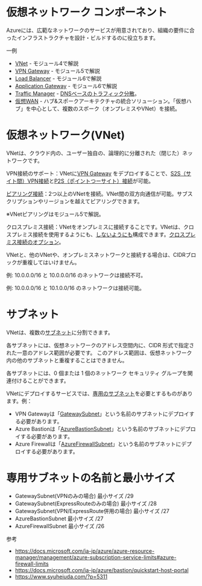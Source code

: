# 仮想ネットワーク コンポーネント

Azureには、広範なネットワークのサービスが用意されており、組織の要件に合ったインフラストラクチャを設計・ビルドするのに役立ちます。

一例
- [VNet](https://docs.microsoft.com/ja-jp/azure/virtual-network/virtual-networks-overview) - モジュール4で解説
- [VPN Gateway](https://docs.microsoft.com/ja-jp/azure/vpn-gateway/vpn-gateway-about-vpngateways) - モジュール5で解説
- [Load Balancer](https://docs.microsoft.com/ja-jp/azure/load-balancer/load-balancer-overview) - モジュール6で解説
- [Application Gateway](https://docs.microsoft.com/ja-jp/azure/application-gateway/overview) - モジュール6で解説
- [Traffic Manager](https://docs.microsoft.com/ja-jp/azure/traffic-manager/traffic-manager-overview) - [DNSベースのトラフィック分散](https://docs.microsoft.com/ja-jp/azure/traffic-manager/traffic-manager-routing-methods)。
- [仮想WAN](https://docs.microsoft.com/ja-jp/azure/virtual-wan/virtual-wan-about) - ハブ&スポークアーキテクチャの統合ソリューション。「仮想ハブ」を中心として、複数のスポーク（オンプレミスやVNet）を接続。

# 仮想ネットワーク(VNet)

VNetは、クラウド内の、ユーザー独自の、論理的に分離された（閉じた）ネットワークです。

VPN接続のサポート：VNetに[VPN Gateway](https://docs.microsoft.com/ja-jp/azure/vpn-gateway/) をデプロイすることで、[S2S（サイト間）VPN接続](https://docs.microsoft.com/ja-jp/azure/vpn-gateway/vpn-gateway-howto-site-to-site-resource-manager-portal)と[P2S（ポイントつーサイト）接続](https://docs.microsoft.com/ja-jp/azure/vpn-gateway/point-to-site-about)が可能。

[ピアリング接続](https://docs.microsoft.com/ja-jp/azure/virtual-network/virtual-network-peering-overview)：2つ以上のVNetを接続。VNet間の双方向通信が可能。サブスクリプションやリージョンを越えてピアリングできます。

※VNetピアリングはモジュール5で解説。

クロスプレミス接続：VNetをオンプレミスに接続することです。VNetは、クロスプレミス接続を使用するようにも、[しないようにも](https://docs.microsoft.com/ja-jp/azure/virtual-network/virtual-networks-faq#can-i-use-vnets-without-cross-premises-connectivity)構成できます。[クロスプレミス接続のオプション](https://docs.microsoft.com/ja-jp/azure/vpn-gateway/vpn-gateway-vpn-faq#what-are-my-cross-premises-connection-options)。

VNetと、他のVNetや、オンプレミスネットワークと接続する場合は、CIDRブロックが重複してはいけません。

例: 10.0.0.0/16 と 10.0.0.0/16 のネットワークは接続不可。

例: 10.0.0.0/16 と 10.1.0.0/16 のネットワークは接続可能。

# サブネット

VNetは、複数の[サブネット](https://docs.microsoft.com/ja-jp/azure/virtual-network/virtual-network-vnet-plan-design-arm#subnets)に分割できます。

各サブネットには、仮想ネットワークのアドレス空間内に、CIDR 形式で指定された一意のアドレス範囲が必要です。 このアドレス範囲は、仮想ネットワーク内の他のサブネットと重複することはできません。

各サブネットには、0 個または 1 個のネットワーク セキュリティ グループを関連付けることができます。

VNetにデプロイするサービスでは、[専用のサブネット](https://docs.microsoft.com/ja-jp/azure/virtual-network/virtual-network-for-azure-services#services-that-can-be-deployed-into-a-virtual-network)を必要とするものがあります。例：
- VPN Gatewayは「[GatewaySubnet](https://docs.microsoft.com/ja-jp/azure/vpn-gateway/vpn-gateway-vpn-faq#do-i-need-a-gatewaysubnet)」という名前のサブネットにデプロイする必要があります。
- Azure Bastionは「[AzureBastionSubnet](https://docs.microsoft.com/ja-jp/azure/bastion/bastion-nsg#azurebastionsubnet)」という名前のサブネットにデプロイする必要があります。
- Azure Firewallは「[AzureFirewallSubnet](https://docs.microsoft.com/ja-jp/azure/firewall/tutorial-hybrid-portal#create-the-firewall-hub-virtual-network)」という名前のサブネットにデプロイする必要があります。

# 専用サブネットの名前と最小サイズ

- GatewaySubnet(VPNのみの場合) 最小サイズ /29
- GatewaySubnet(ExpressRouteのみの場合) 最小サイズ /28
- GatewaySubnet(VPN/ExpressRoute併用の場合) 最小サイズ /27
- AzureBastionSubnet 最小サイズ /27
- AzureFirewallSubnet 最小サイズ /26

参考

- https://docs.microsoft.com/ja-jp/azure/azure-resource-manager/management/azure-subscription-service-limits#azure-firewall-limits
- https://docs.microsoft.com/ja-jp/azure/bastion/quickstart-host-portal
- https://www.syuheiuda.com/?p=5311